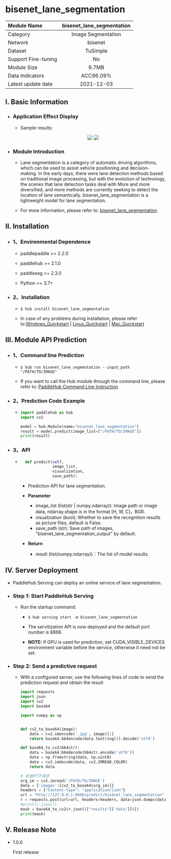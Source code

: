 # bisenet_lane_segmentation

|Module Name|bisenet_lane_segmentation|
| :--- | :---: | 
|Category|Image Segmentation|
|Network|bisenet|
|Dataset|TuSimple|
|Support Fine-tuning|No|
|Module Size|9.7MB|
|Data Indicators|ACC96.09%|
|Latest update date|2021-12-03|


## I. Basic Information

- ### Application Effect Display

  - Sample results:
    <p align="center">
    <img src="https://user-images.githubusercontent.com/35907364/146115316-e9ed4220-8470-432f-b3f1-549d2bcdc845.jpg" /> 
    <img src="https://user-images.githubusercontent.com/35907364/146115396-a7d19290-6117-4831-bc35-4b14ae8f90bc.png" /> 
    </p>

- ### Module Introduction

  - Lane segmentation is a category of automatic driving algorithms, which can be used to assist vehicle positioning and decision-making. In the early days, there were lane detection methods based on traditional image processing, but with the evolution of technology, the scenes that lane detection tasks deal with More and more diversified, and more methods are currently seeking to detect the location of lane semantically. bisenet_lane_segmentation is a lightweight model for lane segmentation.


  
  - For more information, please refer to: [bisenet_lane_segmentation](https://github.com/PaddlePaddle/PaddleSeg)
  

## II. Installation

- ### 1、Environmental Dependence

    - paddlepaddle >= 2.2.0

    - paddlehub >= 2.1.0

    - paddleseg >= 2.3.0
    
    - Python >= 3.7+


- ### 2、Installation

    - ```shell
      $ hub install bisenet_lane_segmentation
      ```
      
    - In case of any problems during installation, please refer to:[Windows_Quickstart](../../../../docs/docs_en/get_start/windows_quickstart.md)
    | [Linux_Quickstart](../../../../docs/docs_en/get_start/linux_quickstart.md) | [Mac_Quickstart](../../../../docs/docs_en/get_start/mac_quickstart.md)  

    
## III. Module API Prediction

- ### 1、Command line Prediction

  - ```shell
    $ hub run bisenet_lane_segmentation --input_path "/PATH/TO/IMAGE"
    ```
    
  - If you want to call the Hub module through the command line, please refer to: [PaddleHub Command Line Instruction](../../../../docs/docs_en/tutorial/cmd_usage.rst)


- ### 2、Prediction Code Example

    - ```python
      import paddlehub as hub
      import cv2

      model = hub.Module(name="bisenet_lane_segmentation")
      result = model.predict(image_list=["/PATH/TO/IMAGE"])
      print(result)

      ```
- ### 3、API

    - ```python
        def predict(self, 
                    image_list, 
                    visualization, 
                    save_path):
      ```

        - Prediction API for lane segmentation.

        - **Parameter**

            - image_list (list(str | numpy.ndarray)): Image path or image data, ndarray.shape is in the format \[H, W, C\]，BGR.
            - visualization (bool): Whether to save the recognition results as picture files, default is False.
            - save_path (str): Save path of images, "bisenet_lane_segmentation_output" by default.

        - **Return**

            - result (list(numpy.ndarray))：The list of model results.

 
## IV. Server Deployment

- PaddleHub Serving can deploy an online service of lane segmentation.

- ### Step 1: Start PaddleHub Serving

  - Run the startup command:

    - ```shell
      $ hub serving start -m bisenet_lane_segmentation
      ```

    - The servitization API is now deployed and the default port number is 8866.

    - **NOTE:**  If GPU is used for prediction, set CUDA_VISIBLE_DEVICES environment variable before the service, otherwise it need not be set.

- ### Step 2: Send a predictive request

  - With a configured server, use the following lines of code to send the prediction request and obtain the result


    ```python
    import requests
    import json
    import cv2
    import base64

    import numpy as np


    def cv2_to_base64(image):
        data = cv2.imencode('.jpg', image)[1]
        return base64.b64encode(data.tostring()).decode('utf8')

    def base64_to_cv2(b64str):
        data = base64.b64decode(b64str.encode('utf8'))
        data = np.fromstring(data, np.uint8)
        data = cv2.imdecode(data, cv2.IMREAD_COLOR)
        return data

    # 发送HTTP请求
    org_im = cv2.imread('/PATH/TO/IMAGE')
    data = {'images':[cv2_to_base64(org_im)]}
    headers = {"Content-type": "application/json"}
    url = "http://127.0.0.1:8866/predict/bisenet_lane_segmentation"
    r = requests.post(url=url, headers=headers, data=json.dumps(data))
    #print(r.json())
    mask = base64_to_cv2(r.json()["results"]['data'][0])
    print(mask)
    ```

## V. Release Note

- 1.0.0

  First release